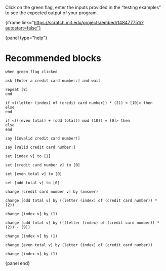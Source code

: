 Click on the green flag, enter the inputs provided in the “testing examples” to
see the expected output of your program.

{iframe link="https://scratch.mit.edu/projects/embed/148477751/?autostart=false"}

{panel type="help"}

# Recommended blocks

```scratch
when green flag clicked

ask [Enter a credit card number:] and wait
```


```scratch
repeat (8)
end

if <((letter (index) of (credit card number)) * (2)) < [10]> then
else
end

if <(((even total) + (odd total)) mod (10)) = [0]> then
else
end
```

```scratch
say [Invalid credit card number!]

say [Valid credit card number!]
```

```scratch
set [index v] to [1]

set [credit card number v] to [0]

set [even total v] to [0]

set [odd total v] to [0]

change [credit card number v] by (answer)

change [odd total v] by ((letter (index) of (credit card number)) * (2))

change [index v] by (1)

change [odd total v] by (((letter (index) of (credit card number)) * (2)) - (9))

change [index v] by (1)

change [even total v] by (letter (index) of (credit card number))

change [index v] by (1)
```

{panel end}
